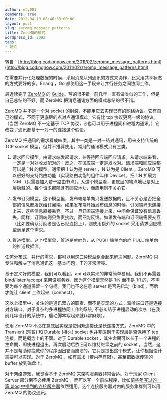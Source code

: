 ```yaml
---
author: ety001
comments: true
date: 2012-04-10 06:46:59+00:00
layout: post
slug: zeromq_message_patterns
title: ZeroMQ的模式
wordpress_id: 2092
tags:
- 理论
---
```


转自：[http://blog.codingnow.com/2011/02/zeromq_message_patterns.html](http://blog.codingnow.com/2011/02/zeromq_message_patterns.html)

在需要并行化处理数据的时候，采用消息队列通讯的方式来协作，比采用共享状态的方式要好的多。Erlang ，Go 都使用这一手段来让并行任务之间协同工作。

最近读完了 [ZeroMQ](http://www.zeromq.org/) 的 [Guide](http://zguide.zeromq.org/chapter:all)。写的很不错。前几年一直有做类似的工作，但是自己总结的不好。而 ZeroMQ 把消息通讯方面的模式总结的很不错。

ZeroMQ 并不是一个对 socket 的封装，不能用它去实现已有的网络协议。它有自己的模式，不同于更底层的点对点通讯模式。它有比 tcp 协议更高一级的协议。（当然 ZeroMQ 不一定基于 TCP 协议，它也可以用于进程间和进程内通讯。）它改变了通讯都基于一对一的连接这个假设。

ZeroMQ 把通讯的需求看成四类。其中一类是一对一结对通讯，用来支持传统的 TCP socket 模型，但并不推荐使用。常用的通讯模式只有三类。

  1. 请求回应模型。由请求端发起请求，并等待回应端回应请求。从请求端来看，一定是一对对收发配对的；反之，在回应端一定是发收对。请求端和回应端都可以是 1:N 的模型。通常把 1 认为是 server ，N 认为是 Client 。ZeroMQ 可以很好的支持路由功能（实现路由功能的组件叫作 Device），把 1:N 扩展为 N:M （只需要加入若干路由节点）。从这个模型看，更底层的端点地址是对上层隐藏的。每个请求都隐含有回应地址，而应用则不关心它。


  2. 发布订阅模型。这个模型里，发布端是单向只发送数据的，且不关心是否把全部的信息都发送给订阅端。如果发布端开始发布信息的时候，订阅端尚未连接上来，这些信息直接丢弃。不过一旦订阅端连接上来，中间会保证没有信息丢失。同样，订阅端则只负责接收，而不能反馈。如果发布端和订阅端需要交互（比如要确认订阅者是否已经连接上），则使用额外的 socket 采用请求回应模型满足这个需求。


  3. 管道模型。这个模型里，管道是单向的，从 PUSH 端单向的向 PULL 端单向的推送数据流。

任何分布式，并行的需求，都可以用这三种模型组合起来解决问题。ZeroMQ 只专注和解决了消息通讯这一基本问题，干的非常漂亮。

基于定义好的模型，我们可以看到，api 可以实现的非常简单易用。我们不再需要 bind/listen/accept 来架设服务器，因为这个模型天然是 1:N 而不是 1:1 的，不需要为每个通道保留一个句柄。我们也不必在意 server 是否先启动（bind），而后才能让 client 工作起来（connect）。

这以上模型中，关注的是通讯双方的职责，而不是实现的方式：监听端口还是连接对方端口。对于复杂的多进程协同工作的系统, 不必纠结于进程启动的次序（在我前几年设计的系统中，启动脚本写起来就非常麻烦）。

使用 ZeroMQ 不必在意底层实现是使用短连接还是长连接方式。ZeroMQ 中的 Transient (短暂) 和 Durable (持久) socket 也并非区别于实现层是否保持了 tcp 连接。而是概念上的不同。对于 Durable socket ，其生命期可以长于一个进程的生命期，即使进程退出，再次启动后依旧可以维持继续之前的 socket 。当然，这并不是帮助你挽救你的程序因出错而崩溃的。它只是提出这个模式，让你根据设计需要可以实现。对于 ZeroMQ ，如有需求（若内存有限），甚至把数据传输的 buffer 放到磁盘上。


对于网络游戏，我觉得基于 ZeroMQ 来架构服务器非常合适。对于玩家 Client - Server 部分倒不必使用 ZeroMQ ，而可以写一个前端程序，比如[前些年写过的一篇 blog 中提到的连接服务器](http://blog.codingnow.com/2006/04/iocp_kqueue_epoll.html)依然适用。这个连接服务器对内的服务集群则可以用 ZeroMQ 的协议通讯。
